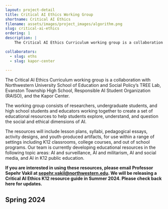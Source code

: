 ```yaml
---
layout: project-detail
title: Critical AI Ethics Working Group
shortname: Critical AI Ethics
filename: assets/images/project_images/algorithm.png
slug: critical-ai-ethics
ordering: 1
description: |
    The Critical AI Ethics Curriculum working group is a collaboration with Northwestern University School of Education and Social Policy’s TREE Lab, Evanston Township High School, Responsible AI Student Organization (RAISO), and the Kapor Center. The working group consists of researchers, undergraduate students, and high school students and educators working together to create a set of educational resources to help students explore, understand, and question the social and ethical dimensions of AI. 

collaborators:
  - slug: eths
  - slug: kapor-center
  
---
```


The Critical AI Ethics Curriculum working group is a collaboration with Northwestern University School of Education and Social Policy’s TREE Lab, Evanston Township High School, Responsible AI Student Organization (RAISO), and the Kapor Center.  

The working group consists of researchers, undergraduate students, and high school students and educators working together to create a set of educational resources to help students explore, understand, and question the social and ethical dimensions of AI. 

The resources will include lesson plans, syllabi, pedagogical essays, activity designs, and youth-produced artifacts, for use within a range of settings including K12 classrooms, college courses, and out of school programs. Our team is currently developing educational resources in the following topic areas: AI and surveillance, AI and militarism, AI and social media, and AI in K12 public education. 

**If you are interested in using these resources, please email Professor Sepehr Vakil at sepehr.vakil@northwestern.edu. We will be releasing a Critical AI Ethics K12 resource guide in Summer 2024. Please check back here for updates.** 



## Spring 2024
